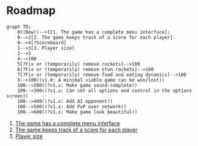 # Roadmap

```mermaid
graph TD;
    0((Now))-->1[1. The game has a complete menu interface];
    0-->2[2. The game keeps track of a score for each player]
    0-->4[?Scoreboard]
    1-->3[3. Player size]
    2-->3
    4-->100
    5[?Fix or (temporarily) remove rockets]-->100
    6[?Fix or (temporarily) remove stun rockets]-->100
    7[?Fix or (temporarily) remove food and eating dynamics]-->100
    3-->100((v1.0: A minimal viable game can be won/lost))
    100-->200((?v1.x: Make game sound-complete))
    100-->300((?v1.x: Can set all options and control in the options screen))
    100-->400((?v1.x: Add AI opponent))
    100-->500((?v1.x: Add PvP over network))
    100-->600((?v1.x: Make game look beautiful))
```

 1. [The game has a complete menu interface](https://github.com/tresinformal/game/milestone/1)
 2. [The game keeps track of a score for each player](https://github.com/tresinformal/game/milestone/2)
 3. [Player size](https://github.com/tresinformal/game/milestone/3)

